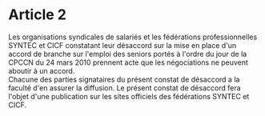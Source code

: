 # Article 2

  
Les organisations syndicales de salariés et les fédérations professionnelles SYNTEC et CICF constatant leur désaccord sur la mise en place d'un accord de branche sur l'emploi des seniors portés à l'ordre du jour de la CPCCN du 24 mars 2010 prennent acte que les négociations ne peuvent aboutir à un accord.  
Chacune des parties signataires du présent constat de désaccord a la faculté d'en assurer la diffusion. Le présent constat de désaccord fera l'objet d'une publication sur les sites officiels des fédérations SYNTEC et CICF.

